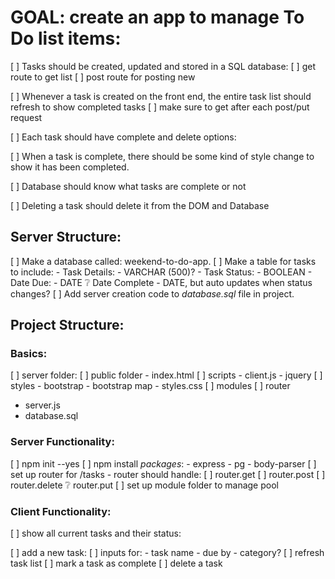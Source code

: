 # GOAL: create an app to manage To Do list items: 

[ ] Tasks should be created, updated and stored in a SQL database:
    [ ] get route to get list
    [ ] post route for posting new 

[ ] Whenever a task is created on the front end, the entire task list should refresh to show completed tasks
    [ ] make sure to get after each post/put request

[ ] Each task should have complete and delete options:

[ ] When a task is complete, there should be some kind of style change to show it has been completed. 

[ ] Database should know what tasks are complete or not

[ ] Deleting a task should delete it from the DOM and Database

## Server Structure:   
[ ] Make a database called: weekend-to-do-app. 
[ ] Make a table for tasks to include: 
    - Task Details:
        - VARCHAR (500)?
    - Task Status:
        - BOOLEAN 
    - Date Due:
        - DATE 
    ❔ Date Complete
        - DATE, but auto updates when status changes?
[ ] Add server creation code to _database.sql_ file in project.


## Project Structure:   

### Basics:
[ ] server folder: 
    [ ] public folder
        - index.html
        [ ] scripts
            - client.js
            - jquery
        [ ] styles
            - bootstrap
            - bootstrap map
            - styles.css
    [ ] modules
    [ ] router
- server.js
- database.sql             

### Server Functionality: 
[ ] npm init --yes
[ ] npm install *packages*:
    - express
    - pg
    - body-parser
[ ] set up router for /tasks
    - router should handle:
        [ ] router.get
        [ ] router.post
        [ ] router.delete
        ❔ router.put 
[ ] set up module folder to manage pool

### Client Functionality: 
[ ] show all current tasks and their status:

[ ] add a new task: 
    [ ] inputs for: 
        - task name
        - due by
        - category?
    [ ] refresh task list
[ ] mark a task as complete
[ ] delete a task